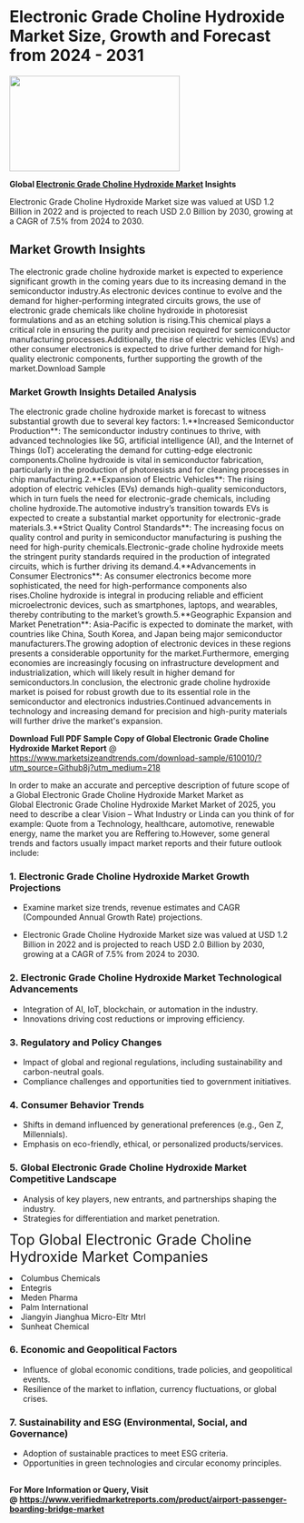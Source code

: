<H1>Electronic Grade Choline Hydroxide Market Size, Growth and Forecast from 2024 - 2031</H1><img class="aligncenter size-medium wp-image-584254" src="https://thirdeyenews.in/wp-content/uploads/2024/09/Global-Market-Research-300x168.jpeg" alt="" width="300" height="168" /><p><strong>Global&nbsp;<a href="https://www.marketsizeandtrends.com/download-sample/610010/?utm_source=Github8j?utm_medium=218">Electronic Grade Choline Hydroxide Market</a> Insights</strong></p><p>Electronic Grade Choline Hydroxide Market size was valued at USD 1.2 Billion in 2022 and is projected to reach USD 2.0 Billion by 2030, growing at a CAGR of 7.5% from 2024 to 2030.</p><p><h2>Market Growth Insights</h2> The electronic grade choline hydroxide market is expected to experience significant growth in the coming years due to its increasing demand in the semiconductor industry.As electronic devices continue to evolve and the demand for higher-performing integrated circuits grows, the use of electronic grade chemicals like choline hydroxide in photoresist formulations and as an etching solution is rising.This chemical plays a critical role in ensuring the purity and precision required for semiconductor manufacturing processes.Additionally, the rise of electric vehicles (EVs) and other consumer electronics is expected to drive further demand for high-quality electronic components, further supporting the growth of the market.Download Sample <h3>Market Growth Insights Detailed Analysis</h3> The electronic grade choline hydroxide market is forecast to witness substantial growth due to several key factors: 1.**Increased Semiconductor Production**: The semiconductor industry continues to thrive, with advanced technologies like 5G, artificial intelligence (AI), and the Internet of Things (IoT) accelerating the demand for cutting-edge electronic components.Choline hydroxide is vital in semiconductor fabrication, particularly in the production of photoresists and for cleaning processes in chip manufacturing.2.**Expansion of Electric Vehicles**: The rising adoption of electric vehicles (EVs) demands high-quality semiconductors, which in turn fuels the need for electronic-grade chemicals, including choline hydroxide.The automotive industry’s transition towards EVs is expected to create a substantial market opportunity for electronic-grade materials.3.**Strict Quality Control Standards**: The increasing focus on quality control and purity in semiconductor manufacturing is pushing the need for high-purity chemicals.Electronic-grade choline hydroxide meets the stringent purity standards required in the production of integrated circuits, which is further driving its demand.4.**Advancements in Consumer Electronics**: As consumer electronics become more sophisticated, the need for high-performance components also rises.Choline hydroxide is integral in producing reliable and efficient microelectronic devices, such as smartphones, laptops, and wearables, thereby contributing to the market’s growth.5.**Geographic Expansion and Market Penetration**: Asia-Pacific is expected to dominate the market, with countries like China, South Korea, and Japan being major semiconductor manufacturers.The growing adoption of electronic devices in these regions presents a considerable opportunity for the market.Furthermore, emerging economies are increasingly focusing on infrastructure development and industrialization, which will likely result in higher demand for semiconductors.In conclusion, the electronic grade choline hydroxide market is poised for robust growth due to its essential role in the semiconductor and electronics industries.Continued advancements in technology and increasing demand for precision and high-purity materials will further drive the market's expansion.</p><p><span class=""><strong>Download Full PDF Sample Copy of Global Electronic Grade Choline Hydroxide Market Report</strong> @ <a href="https://www.marketsizeandtrends.com/download-sample/610010/?utm_source=Github8j?utm_medium=218" target="_blank">https://www.marketsizeandtrends.com/download-sample/610010/?utm_source=Github8j?utm_medium=218</a></span></p><p>In order to make an accurate and perceptive description of future scope of a Global&nbsp;Electronic Grade Choline Hydroxide Market Market as Global&nbsp;Electronic Grade Choline Hydroxide Market Market of 2025, you need to describe a clear Vision &ndash; What Industry or Linda can you think of for example: Quote from a Technology, healthcare, automotive, renewable energy, name the market you are Reffering to.However, some general trends and factors usually impact market reports and their future outlook include:</p><h3>1.&nbsp;<strong>Electronic Grade Choline Hydroxide Market Growth Projections</strong></h3><ul><li>Examine market size trends, revenue estimates and CAGR (Compounded Annual Growth Rate) projections.</li><li><p>Electronic Grade Choline Hydroxide Market size was valued at USD 1.2 Billion in 2022 and is projected to reach USD 2.0 Billion by 2030, growing at a CAGR of 7.5% from 2024 to 2030.</p></li></ul><h3>2.&nbsp;<strong>Electronic Grade Choline Hydroxide Market Technological Advancements</strong></h3><ul><li>Integration of AI, IoT, blockchain, or automation in the industry.</li><li>Innovations driving cost reductions or improving efficiency.</li></ul><h3>3.&nbsp;<strong>Regulatory and Policy Changes</strong></h3><ul><li>Impact of global and regional regulations, including sustainability and carbon-neutral goals.</li><li>Compliance challenges and opportunities tied to government initiatives.</li></ul><h3>4.&nbsp;<strong>Consumer Behavior Trends</strong></h3><ul><li>Shifts in demand influenced by generational preferences (e.g., Gen Z, Millennials).</li><li>Emphasis on eco-friendly, ethical, or personalized products/services.</li></ul><h3>5.&nbsp;<strong>Global Electronic Grade Choline Hydroxide Market Competitive Landscape</strong></h3><ul><li>Analysis of key players, new entrants, and partnerships shaping the industry.</li><li>Strategies for differentiation and market penetration.</li></ul><p data-pm-slice="1 1 []"><span style="color: inherit; font-family: inherit; font-size: 25px;">Top Global Electronic Grade Choline Hydroxide Market Companies</span></p><div class="" data-test-id=""><p><li>Columbus Chemicals</li><li> Entegris</li><li> Meden Pharma</li><li> Palm International</li><li> Jiangyin Jianghua Micro-Eltr Mtrl</li><li> Sunheat Chemical</li></p></div><h3>6.&nbsp;<strong>Economic and Geopolitical Factors</strong></h3><ul><li>Influence of global economic conditions, trade policies, and geopolitical events.</li><li>Resilience of the market to inflation, currency fluctuations, or global crises.</li></ul><h3>7.&nbsp;<strong>Sustainability and ESG (Environmental, Social, and Governance)</strong></h3><ul><li>Adoption of sustainable practices to meet ESG criteria.</li><li>Opportunities in green technologies and circular economy principles.</li></ul><h2><strong style="font-size: 14px;">For More Information or Query, Visit @&nbsp;</strong><a style="background-color: #ffffff; font-size: 14px;" href="https://www.marketsizeandtrends.com/report/electronic-grade-choline-hydroxide-market/" target="_blank">https://www.verifiedmarketreports.com/product/airport-passenger-boarding-bridge-market</a></h2>